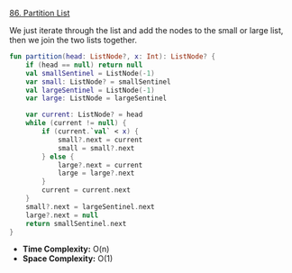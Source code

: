 [86. Partition List](https://leetcode.com/problems/partition-list/)

We just iterate through the list and add the nodes to the small or large list, then we join the two lists together.

```kotlin
fun partition(head: ListNode?, x: Int): ListNode? {
    if (head == null) return null
    val smallSentinel = ListNode(-1)
    var small: ListNode? = smallSentinel
    val largeSentinel = ListNode(-1)
    var large: ListNode = largeSentinel

    var current: ListNode? = head
    while (current != null) {
        if (current.`val` < x) {
            small?.next = current
            small = small?.next
        } else {
            large?.next = current
            large = large?.next
        }
        current = current.next
    }
    small?.next = largeSentinel.next
    large?.next = null
    return smallSentinel.next
}
```

* **Time Complexity:** O(n)
* **Space Complexity:** O(1)